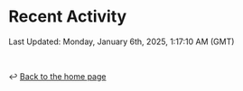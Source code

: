 # Recent Activity

<!--RECENT_ACTIVITY:start-->
<!--RECENT_ACTIVITY:end-->

<!--RECENT_ACTIVITY:last_update-->
Last Updated: Monday, January 6th, 2025, 1:17:10 AM (GMT)
<!--RECENT_ACTIVITY:last_update_end-->

<br>

↩️ [Back to the home page](/README.md)
